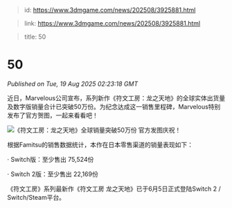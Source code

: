 > id: https://www.3dmgame.com/news/202508/3925881.html

> link: https://www.3dmgame.com/news/202508/3925881.html

> title: 50

# 50
_Published on Tue, 19 Aug 2025 02:23:18 GMT_

近日，Marvelous公司宣布，系列新作《符文工房：龙之天地》的全球实体出货量及数字版销量合计已突破50万份。为纪念达成这一销售里程碑，Marvelous特别发布了官方贺图，一起来看看吧！

![《符文工房：龙之天地》全球销量突破50万份 官方发图庆祝！](https://img.3dmgame.com/uploads/images/news/20250819/1755570147_352919.jpg)

根据Famitsu的销售数据统计，本作在日本零售渠道的销量表现如下：

· Switch版：至少售出 75,524份

· Switch 2版：至少售出 22,169份

《符文工房》系列最新作《符文工房 龙之天地》已于6月5日正式登陆Switch 2 / Switch/Steam平台。

